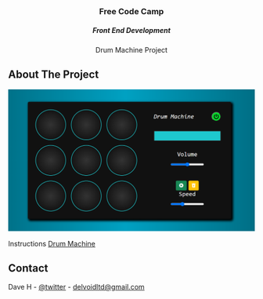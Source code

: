<!-- PROJECT LOGO -->
<br />
<p align="center">
  <h3 align="center">Free Code Camp</h3>
  <h5 align="center">Front End Development</h5>
  <p align="center">
    Drum Machine Project
    <br />
  </p>
</p>

<!-- ABOUT THE PROJECT -->

## About The Project

![image](/src/drum-machine.png)

Instructions [Drum Machine](https://www.freecodecamp.org/learn/front-end-libraries/front-end-libraries-projects/build-a-drum-machine)

<!-- CONTACT -->

## Contact

Dave H - [@twitter](https://twitter.com/delvoid) - delvoidltd@gmail.com
